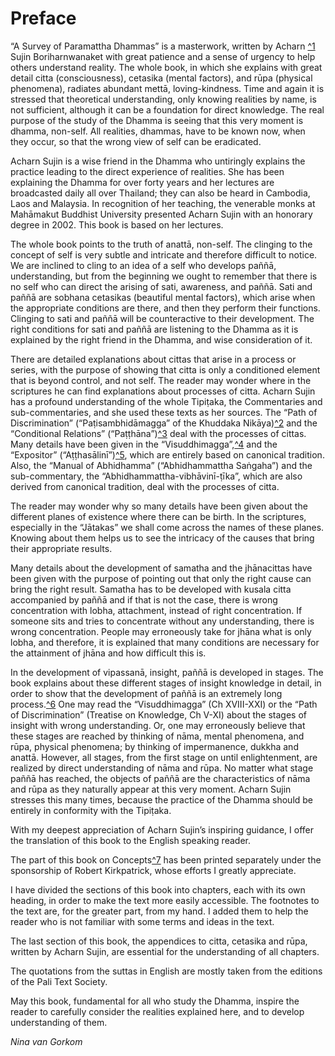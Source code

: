 # Preface

“A Survey of Paramattha Dhammas” is a masterwork, written by
Acharn [^1](#sdfootnote1sym) Sujin Boriharnwanaket with great patience
and a sense of urgency to help others understand reality. The whole
book, in which she explains with great detail citta (consciousness),
cetasika (mental factors), and rūpa (physical phenomena), radiates
abundant mettā, loving-kindness. Time and again it is stressed that
theoretical understanding, only knowing realities by name, is not
sufficient, although it can be a foundation for direct knowledge. The
real purpose of the study of the Dhamma is seeing that this very moment
is dhamma, non-self. All realities, dhammas, have to be known now, when
they occur, so that the wrong view of self can be eradicated.

Acharn Sujin is a wise friend in the Dhamma who untiringly explains the
practice leading to the direct experience of realities. She has been
explaining the Dhamma for over forty years and her lectures are
broadcasted daily all over Thailand; they can also be heard in Cambodia,
Laos and Malaysia. In recognition of her teaching, the venerable monks
at Mahāmakut Buddhist University presented Acharn Sujin with an honorary
degree in 2002. This book is based on her lectures.

The whole book points to the truth of anattā, non-self. The clinging to
the concept of self is very subtle and intricate and therefore difficult
to notice. We are inclined to cling to an idea of a self who develops
paññā, understanding, but from the beginning we ought to remember that
there is no self who can direct the arising of sati, awareness, and
paññā. Sati and paññā are sobhana cetasikas (beautiful mental factors),
which arise when the appropriate conditions are there, and then they
perform their functions. Clinging to sati and paññā will be
counteractive to their development. The right conditions for sati and
paññā are listening to the Dhamma as it is explained by the right friend
in the Dhamma, and wise consideration of it.

There are detailed explanations about cittas that arise in a process or
series, with the purpose of showing that citta is only a conditioned
element that is beyond control, and not self. The reader may wonder
where in the scriptures he can find explanations about processes of
citta. Acharn Sujin has a profound understanding of the whole Tipiṭaka,
the Commentaries and sub-commentaries, and she used these texts as her
sources. The “Path of Discrimination” (“Paṭisambhidāmagga” of the
Khuddaka Nikāya)[^2](#sdfootnote2sym) and the “Conditional Relations”
(“Paṭṭhāna”)[^3](#sdfootnote3sym) deal with the processes of cittas.
Many details have been given in the
“Visuddhimagga”,[^4](#sdfootnote4sym) and the “Expositor”
(“Aṭṭhasālinī”)[^5](#sdfootnote5sym), which are entirely based on
canonical tradition. Also, the “Manual of Abhidhamma” (“Abhidhammattha
Saṅgaha”) and the sub-commentary, the “Abhidhammattha-vibhāvinī-ṭīka”,
which are also derived from canonical tradition, deal with the processes
of citta.

The reader may wonder why so many details have been given about the
different planes of existence where there can be birth. In the
scriptures, especially in the “Jātakas” we shall come across the names
of these planes. Knowing about them helps us to see the intricacy of the
causes that bring their appropriate results.

Many details about the development of samatha and the jhānacittas have
been given with the purpose of pointing out that only the right cause
can bring the right result. Samatha has to be developed with kusala
citta accompanied by paññā and if that is not the case, there is wrong
concentration with lobha, attachment, instead of right concentration. If
someone sits and tries to concentrate without any understanding, there
is wrong concentration. People may erroneously take for jhāna what is
only lobha, and therefore, it is explained that many conditions are
necessary for the attainment of jhāna and how difficult this is.

In the development of vipassanā, insight, paññā is developed in stages.
The book explains about these different stages of insight knowledge in
detail, in order to show that the development of paññā is an extremely
long process.[^6](#sdfootnote6sym) One may read the “Visuddhimagga” (Ch
XVIII-XXI) or the “Path of Discrimination” (Treatise on Knowledge, Ch
V-XI) about the stages of insight with wrong understanding. Or, one may
erroneously believe that these stages are reached by thinking of nāma,
mental phenomena, and rūpa, physical phenomena; by thinking of
impermanence, dukkha and anattā. However, all stages, from the first
stage on until enlightenment, are realized by direct understanding of
nāma and rūpa. No matter what stage paññā has reached, the objects of
paññā are the characteristics of nāma and rūpa as they naturally appear
at this very moment. Acharn Sujin stresses this many times, because the
practice of the Dhamma should be entirely in conformity with the
Tipiṭaka.

With my deepest appreciation of Acharn Sujin’s inspiring guidance, I
offer the translation of this book to the English speaking reader.

The part of this book on Concepts[^7](#sdfootnote7sym) has been printed
separately under the sponsorship of Robert Kirkpatrick, whose efforts I
greatly appreciate.

I have divided the sections of this book into chapters, each with its
own heading, in order to make the text more easily accessible. The
footnotes to the text are, for the greater part, from my hand. I added
them to help the reader who is not familiar with some terms and ideas in
the text.

The last section of this book, the appendices to citta, cetasika and
rūpa, written by Acharn Sujin, are essential for the understanding of
all chapters.

The quotations from the suttas in English are mostly taken from the
editions of the Pali Text Society.

May this book, fundamental for all who study the Dhamma, inspire the
reader to carefully consider the realities explained here, and to
develop understanding of them.

*Nina van Gorkom*

